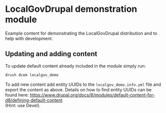 # LocalGovDrupal demonstration module

Example content for demonstrating the LocalGovDrupal distribution and to help
with development.

## Updating and adding content

To update default content already included in the module simply run:

```bash
drush dcem localgov_demo
```

To add new content add entity UUIDs to the `localgov_demo.info.yml` file and
export the content as above. Details on how to find entity UUIDs can be found
here:
<https://www.drupal.org/docs/8/modules/default-content-for-d8/defining-default-content> \
(Hint: use Devel).
